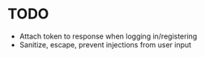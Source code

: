 # TODO

- Attach token to response when logging in/registering
- Sanitize, escape, prevent injections from user input